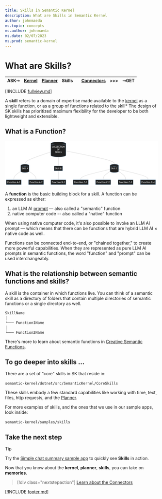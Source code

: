 ```yaml
---
title: Skills in Semantic Kernel
description: What are Skills in Semantic Kernel
author: johnmaeda
ms.topic: concepts
ms.author: johnmaeda
ms.date: 02/07/2023
ms.prod: semantic-kernel
---
```

# What are Skills?

| ASK⇾ | [Kernel](kernel) | [Planner](planner) | Skills |  |[Connectors](Connectors) | >>>|  ⇾GET | 
|---|---|---|---|---|---|---|---|

[!INCLUDE [fullview.md](../includes/fullview.md)]

A **skill** refers to a domain of expertise made available to the [kernel](kernel) as a single function, or as a group of functions related to the skill* The design of SK skills has prioritized maximum flexibility for the developer to be both lightweight and extensible.  

## What is a Function?

![](../media/skills01.png)

A **function** is the basic building block for a skill. A function can be expressed as either:

1. an LLM AI [prompt](prompt) — also called a "semantic" function
2. native computer code -- also called a "native" function

When using native computer code, it's also possible to invoke an LLM AI prompt — which means that there can be functions that are hybrid LLM AI × native code as well. 

Functions can be connected end-to-end, or "chained together," to create more powerful capabilities. When they are represented as pure LLM AI prompts in semantic functions, the word "function" and "prompt" can be used interchangeably. 

## What is the relationship between semantic functions and skills?

A skill is the container in which functions live. You can think of a semantic skill as a directory of folders that contain multiple directories of semantic functions or a single directory as well.

```Semantic-Skills-Are-Folders-Of-Functions
SkillName
│
└─── Function1Name
│   
└─── Function2Name
```

There's more to learn about semantic functions in [Creative Semantic Functions](../howto/writesemanticskills).

## To go deeper into skills ...

There are a set of "core" skills in SK that reside in:

`semantic-kernel/dotnet/src/SemanticKernel/CoreSkills`

These skills embody a few standard capabilities like working with time, text, files, http requests, and the [Planner](planner).

For more examples of skills, and the ones that we use in our sample apps, look inside:

`semantic-kernel/samples/skills`

## Take the next step

> [!TIP]
> Try the [Simple chat summary sample app](/semantic-kernel/samples/simplechatsummary) to quickly see **Skills** in action.

Now that you know about the **kernel**, **planner**, **skills**, you can take on **memories**.

> [!div class="nextstepaction"]
> [Learn about the Connectors](connectors)


[!INCLUDE [footer.md](../includes/footer.md)]
